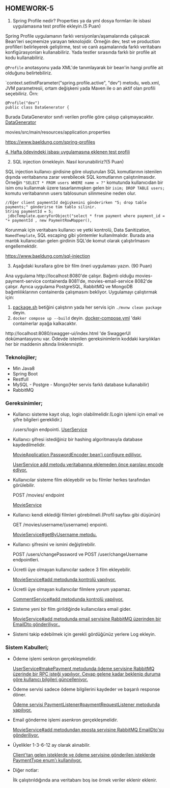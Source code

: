 ## **HOMEWORK-5**
1. Spring Profile nedir? Properties ya da yml dosya formları ile isbasi uygulamasına test
profile ekleyin.(5 Puan)

Spring Profile uygulamanın farklı versiyonları/aşamalarında çalışacak Bean'leri seçmemize yarayan teknolojidir.
Örneğin dev, test ve production profilleri belirleyerek geliştirme, test ve canlı aşamalarında farklı veritabanı konfigürasyonları kullanabiliriz. Yada testler sırasında farklı bir profile ait kodu kullanabiliriz.

`@Profile` anotasyonu yada XML'de tanımlayarak bir bean'in hangi profile ait olduğunu belirtebiliriz. 

`context.setInıtParameter("spring.profile.active", "dev") metodu, web.xml, JVM parametresii, ortam değişkeni yada Maven ile o an aktif olan profili seçebiliriz. Örn:

```
@Profile("dev")
public class DataGenerator {
```
Burada DataGenerator sınıfı verilen profile göre çalışıp çalışmayacaktır. [DataGenerator](movies/src/main/java/mutlu/movies/config/DataGenerator.java)


movies/src/main/resources/application.properties

https://www.baeldung.com/spring-profiles

[4. Hafta ödevindeki isbası uygulamasına eklenen test profili](https://github.com/LogoYazilimJavaSpringBootcamp/homework-4-mustafa-001/commit/3235916740e22516f68e730ca2feb6e73290a449)



2. SQL injection örnekleyin. Nasıl korunabiliriz?(5 Puan)

SQL injection kullanıcı girdisine göre oluşturulan SQL komutlarının istenilen dışında veritabanına zarar verebilecek SQL komutlarının çalıştırılmasıdır. Örneğin `"SELECT * FROM users WHERE name = ?"` komutunda kullanıcıdan bir isim onu kullanmak üzere tasarlanmışken gelen bir `isim; DROP TABLE users;` komutu veritabanının users tablosunun silinmesine neden olur.

```
//Eğer client paymentId değişkenini gönderirken "5; drop table payments;" gönderirse tüm tablo silinir.
String paymentId = 5;
 jdbcTemplate.queryForObject("select * from payment where payment_id = "+ paymentId , new PaymentRowMapper(),
```

Korunmak için veritabanı kullanıcı ve yetki kontrolü,  Data Sanitization, `NamedTemplate`, SQL escaping gibi yöntemler kullanılmalıdır. Burada ana mantık kullanıcıdan gelen girdinin SQL'de komut olarak çalıştırlmasını engellemektdir.

https://www.baeldung.com/sql-injection

3. Aşağıdaki kurallara göre bir film öneri uygulaması yazın. (90 Puan)

Ana uygulama http://localhost:8080'de çalışır.  Bağımlı olduğu movies-payment-service containerda 8081'de, movies-email-service 8082'de çalışır.
Ayrıca uygulama PostgreSQL, RabbitMQ ve MongoDB bağımlılıklarının containerda çalışmasını bekliyor. Uygulamayı çalıştırmak için:

1. [package.sh](package.sh) betiğini çalıştırın yada her servis için `./mvnw clean package` deyin.
2. `docker compose up --build` deyin. [docker-compose.yml](docker-compose.yml) 'daki containerlar ayağa kalkacaktır.


http://localhost:8080/swagger-ui/index.html 'de SwaggerUI dokümantasyonu var. Ödevde istenilen gereksinimlerin koddaki karşılıkları her bir maddenin altında linklenmiştir.


### **Teknolojiler;**
* Min Java8
* Spring Boot
* Restfull
* MySQL - Postgre - Mongo(Her servis farklı database kullanabilir)
* RabbitMQ

### **Gereksinimler;**

* Kullanıcı sisteme kayıt olup, login olabilmelidir.(Login işlemi için email ve şifre bilgileri
gereklidir.)

    /users/login endpointi. [UserService](movies/src/main/java/mutlu/movies/service/UserService.java)


* Kullanıcı şifresi istediğiniz bir hashing algoritmasıyla database kaydedilmelidir.

    [MovieApplication PasswordEncoder bean'i configure ediliyor.](movies/src/main/java/mutlu/movies/MoviesApplication.java)

    [UserService add metodu veritabanına eklemeden önce parolayı encode ediyor.](movies/src/main/java/mutlu/movies/service/UserService.java)


* Kullanıcılar sisteme film ekleyebilir ve bu filmler herkes tarafından görülebilir.
 
    POST /movies/ endpoint 

   [MovieService](movies/src/main/java/mutlu/movies/service/MovieService.java)


* Kullanıcı kendi eklediği filmleri görebilmeli.(Profil sayfası gibi düşünün)
 
    GET /movies/username/{username} enpointi.
 
    [MovieService#getByUsername metodu.](movies/src/main/java/mutlu/movies/service/MovieService.java)


* Kullanıcı şifresini ve ismini değiştirebilir.
 
    POST /users/changePassword ve POST /user/changeUsername endpointleri.


* Ücretli üye olmayan kullanıcılar sadece 3 film ekleyebilir.
 
    [MovieService#add metodunda kontrolü yapılıyor. ](/movies/src/main/java/mutlu/movies/service/MovieService.java)

 
* Ücretli üye olmayan kullanıcılar filmlere yorum yapamaz.
 
    [CommentService#add metodunda kontrolü yapılıyor.](/movies/src/main/java/mutlu/movies/service/CommentService.java)
 

* Sisteme yeni bir film girildiğinde kullanıcılara email gider.
 
    [MovieService#add metodunda email servisine RabbitMQ üzerinden bir EmailDto gönderiliyor.. ](/movies/src/main/java/mutlu/movies/service/MovieService.java)
 

* Sistemi takip edebilmek için gerekli gördüğünüz yerlere Log ekleyin.

### **Sistem Kabulleri;**

* Ödeme işlemi senkron gerçekleşmelidir.
 
    [UserService#makePayment metodunda ödeme servisine RabbitMQ üzerinde bir RPC isteği yapılıyor. Cevap gelene kadar beklenip duruma göre kullanıcı bilgileri güncelleniyor. ](/movies/src/main/java/mutlu/movies/service/UserService.java)
 

* Ödeme servisi sadece ödeme bilgilerini kaydeder ve başarılı response döner.
 
    [Ödeme servisi PaymentListener#paymentRequestListener metodunda yapılıyor.](movies-payment-service/src/main/java/com/movies_payment/listener/PaymentRequestListener.java)

 
* Email gönderme işlemi asenkron gerçekleşmelidir.
 
    [MovieService#add metodundan eposta servisine RabbitMQ EmailDto'su gönderiliyor.](/movies/src/main/java/mutlu/movies/service/MovieService.java)

 
* Üyelikler 1-3-6-12 ay olarak alınabilir.
 
    [Client'tan gelen isteklerde ve ödeme servisine gönderilen isteklerde PaymentType enum'ı kullanılıyor.](/movies/src/main/java/mutlu/movies/dto/PaymentType.java)
 
* Diğer notlar:
 
  İlk çalıştırıldığında ana veritabanı boş ise örnek veriler eklenir eklenir.
